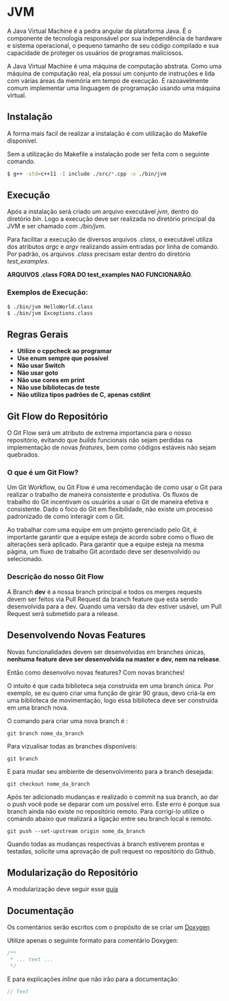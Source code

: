# JVM

A Java Virtual Machine é a pedra angular da plataforma Java. É o componente de tecnologia responsável por sua independência de hardware e sistema operacional, o pequeno tamanho de seu código compilado e sua capacidade de proteger os usuários de programas maliciosos.

A Java Virtual Machine é uma máquina de computação abstrata. Como uma máquina de computação real, ela possui um conjunto de instruções e lida com várias áreas da memória em tempo de execução. É razoavelmente comum implementar uma linguagem de programação usando uma máquina virtual.

## Instalação

A forma mais facil de realizar a instalação é com utilização do Makefile disponível.

Sem a utilização do Makefile a instalação pode ser feita com o seguinte comando.

```bash
$ g++ -std=c++11 -I include ./src/*.cpp -o ./bin/jvm
```

## Execução

Após a instalação será criado um arquivo executável _jvm_, dentro do diretório _bin_. Logo a execução deve ser realizada no diretório principal da JVM e ser chamado com _./bin/jvm_.

Para facilitar a execução de diversos arquivos _.class_, o executável utiliza dos atributos _argc_ e _argv_ realizando assim entradas por linha de comando. Por padrão, os arquivos _.class_ precisam estar dentro do diretório _test_examples_.

 **ARQUIVOS .class FORA DO test_examples NAO FUNCIONARÃO**.

### Exemplos de Execução:

```bash
$ ./bin/jvm HelloWorld.class
$ ./bin/jvm Exceptions.class
```
## Regras Gerais

* **Utilize o cppcheck ao programar**
* **Use enum sempre que possivel**
* **Não usar Switch**
* **Não usar goto**
* **Não use cores em print**
* **Não use bibliotecas de teste**
* **Não utiliza tipos padrões de C, apenas cstdint**

## Git Flow do Repositório

O Git Flow será um atributo de extrema importancia para o nosso repositório, evitando que _builds_ funcionais não sejam perdidas na implementação de novas _features_, bem como códigos estáveis não sejam quebrados.

### O que é um Git Flow?

Um Git Workflow, ou Git Flow é uma recomendação de como usar o Git para realizar o trabalho de maneira consistente e produtiva. Os fluxos de trabalho do Git incentivam os usuários a usar o Git de maneira efetiva e consistente. Dado o foco do Git em flexibilidade, não existe um processo padronizado de como interagir com o Git.

Ao trabalhar com uma equipe em um projeto gerenciado pelo Git, é importante garantir que a equipe esteja de acordo sobre como o fluxo de alterações será aplicado. Para garantir que a equipe esteja na mesma página, um fluxo de trabalho Git acordado deve ser desenvolvido ou selecionado.

### Descrição do nosso Git Flow

A Branch **dev** é a nossa branch principal e todos os merges requests devem ser feitos via Pull Request da branch feature que esta sendo desenvolvida para a dev. Quando uma versão da dev estiver usável, um Pull Request será submetido para a release.

## Desenvolvendo Novas Features

Novas funcionalidades devem ser desenvolvidas em branches únicas, **nenhuma feature deve ser desenvolvida na master e dev, nem na release**.

Então como desenvolvo novas features? Com novas branches!

O intuito é que cada biblioteca seja construida em uma branch única. Por exemplo, se eu quero criar uma função de girar 90 graus, devo criá-la em uma biblioteca de movimentação, logo essa biblioteca deve ser construida em uma branch nova.

O comando para criar uma nova branch é :

```git
git branch nome_da_branch
```

Para vizualisar todas as branches disponíveis:

```git
git branch
```

E para mudar seu ambiente de desenvolvimento para a branch desejada:
```git
git checkout nome_da_branch
````

Após ter adicionado mudanças e realizado o commit na sua branch, ao dar o push você pode se deparar com um possível erro. Este erro é porque sua branch ainda não existe no repositório remoto. Para corrigí-lo utilize o comando abaixo que realizará a ligação entre seu branch local e remoto.
````git
git push --set-upstream origin nome_da_branch
````

Quando todas as mudanças respectivas à branch estiverem prontas e testadas, solicite uma aprovação de pull request no repositório do Github.

## Modularização do Repositório

A modularização deve seguir esse [guia](https://hiltmon.com/blog/2013/07/03/a-simple-c-plus-plus-project-structure/)

## Documentação

Os comentários serão escritos com o propósito de se criar um [Doxygen](http://www.doxygen.nl/manual/docblocks.html)

Utilize apenas o seguinte formato para comentário Doxygen:
```c
/**
 * ... text ...
 */
 ```

 E para explicações _inline_ que não irão para a documentação:
 ```c
 // Text
 ```
